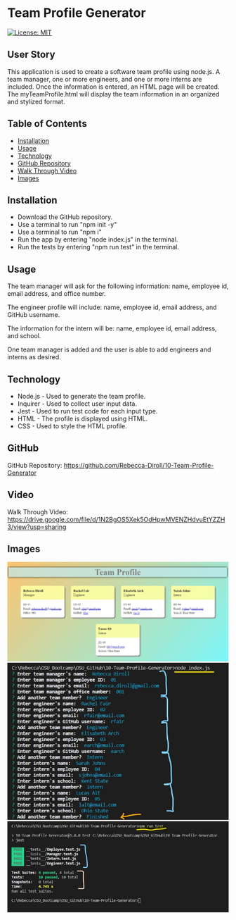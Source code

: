 # Team Profile Generator

[![License: MIT](https://img.shields.io/badge/License-MIT-yellow.svg)](https://opensource.org/licenses/MIT)

## User Story
This application is used to create a software team profile using node.js. A team manager, one or more engineers, and one or more interns are included. Once the information is entered, an HTML page will be created. The  myTeamProfile.html will display the team information in an organized and stylized format.

## Table of Contents
- [Installation](#installation)
- [Usage](#usage)
- [Technology](#technology)
- [GitHub Repository](#github)
- [Walk Through Video](#video)
- [Images](#images)

## Installation
- Download the GitHub repository.
- Use a terminal to run "npm init -y"
- Use a terminal to run "npm i"
- Run the app by entering "node index.js" in the terminal.
- Run the tests by entering "npm run test" in the terminal.

## Usage
The team manager will ask for the following information: name, employee id, email address, and office number.

The engineer profile will include: name, employee id, email address, and GitHub username.

The information for the intern will be: name, employee id, email address, and school.

One team manager is added and the user is able to add engineers and interns as desired.

## Technology
- Node.js - Used to generate the team profile.
- Inquirer - Used to collect user input data.
- Jest - Used to run test code for each input type.
- HTML - The profile is displayed using HTML.
- CSS - Used to style the HTML profile.

## GitHub
GitHub Repository: https://github.com/Rebecca-Diroll/10-Team-Profile-Generator

## Video
Walk Through Video: https://drive.google.com/file/d/1N2BgOS5Xek5OdHpwMVENZHdvuEtYZZH3/view?usp=sharing

## Images
![image](./assets/10-Team-Profile.jpg)
![image](./assets/10-Team-Profile-Input.jpg)
![image](./assets/10-Team-Profile-Tests.jpg)